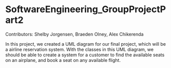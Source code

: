 # SoftwareEngineering_GroupProjectPart2
Contributors:
Shelby Jorgensen,
Braeden Olney,
Alex Chikerenda

In this project, we created a UML diagram for our final project, which will be a airline reservation system. With the classes in this UML diagram, we should be able to create a system for a customer to find the available seats on an airplane, and book a seat on any available flight.
